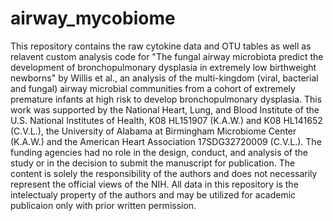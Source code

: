 # airway_mycobiome

This repository contains the raw cytokine data and OTU tables as well as relavent custom analysis code for "The fungal airway microbiota predict the development of bronchopulmonary dysplasia in extremely low birthweight newborns" by Willis et al., an analysis of the multi-kingdom (viral, bacterial and fungal) airway microbial communities from a cohort of extremely premature infants at high risk to develop bronchopulmonary dysplasia. This work was supported by the National Heart, Lung, and Blood Institute of the U.S. National Institutes of Health, K08 HL151907 (K.A.W.) and K08 HL141652 (C.V.L.), the University of Alabama at Birmingham Microbiome Center (K.A.W.) and the American Heart Association 17SDG32720009 (C.V.L.). The funding agencies had no role in the design, conduct, and analysis of the study or in the decision to submit the manuscript for publication. The content is solely the responsibility of the authors and does not necessarily represent the official views of the NIH. All data in this repository is the intelectualy property of the authors and may be utilized for academic publicaion only with prior written permission.
